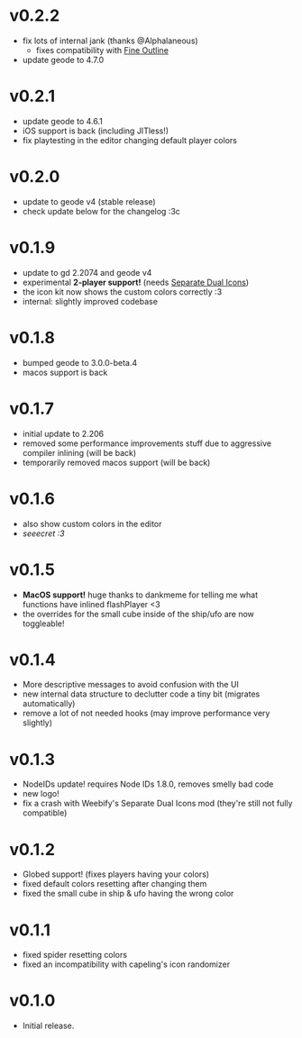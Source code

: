 # v0.2.2

* fix lots of internal jank (thanks @Alphalaneous)
  * fixes compatibility with [Fine Outline](<mod:alphalaneous.fine_outline>)
* update geode to 4.7.0

# v0.2.1

* update geode to 4.6.1
* iOS support is back (including JITless!)
* fix playtesting in the editor changing default player colors

# v0.2.0

* update to geode v4 (stable release)
* check update below for the changelog :3c

# v0.1.9

* update to gd 2.2074 and geode v4
* experimental **2-player support!** (needs [Separate Dual Icons](<mod:weebify.separate_dual_icons>))
* the icon kit now shows the custom colors correctly :3
* internal: slightly improved codebase

# v0.1.8

* bumped geode to 3.0.0-beta.4
* macos support is back

# v0.1.7

* initial update to 2.206
* removed some performance improvements stuff due to aggressive compiler inlining (will be back)
* temporarily removed macos support (will be back)

# v0.1.6

* also show custom colors in the editor
* *seeecret :3*

# v0.1.5

* **MacOS support!** huge thanks to dankmeme for telling me what functions have inlined flashPlayer <3
* the overrides for the small cube inside of the ship/ufo are now toggleable!

# v0.1.4

* More descriptive messages to avoid confusion with the UI
* new internal data structure to declutter code a tiny bit (migrates automatically)
* remove a lot of not needed hooks (may improve performance very slightly)

# v0.1.3

* NodeIDs update! requires Node IDs 1.8.0, removes smelly bad code
* new logo!
* fix a crash with Weebify's Separate Dual Icons mod (they're still not fully compatible)

# v0.1.2

* Globed support! (fixes players having your colors)
* fixed default colors resetting after changing them
* fixed the small cube in ship & ufo having the wrong color

# v0.1.1

* fixed spider resetting colors
* fixed an incompatibility with capeling's icon randomizer

# v0.1.0

* Initial release.
